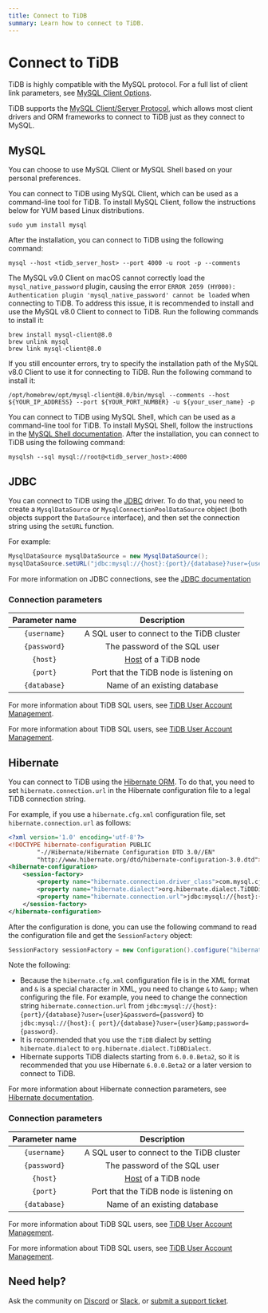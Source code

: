 ```yaml
---
title: Connect to TiDB
summary: Learn how to connect to TiDB.
---
```


# Connect to TiDB

TiDB is highly compatible with the MySQL protocol. For a full list of client link parameters, see [MySQL Client Options](https://dev.mysql.com/doc/refman/8.0/en/mysql-command-options.html).

TiDB supports the [MySQL Client/Server Protocol](https://dev.mysql.com/doc/dev/mysql-server/latest/PAGE_PROTOCOL.html), which allows most client drivers and ORM frameworks to connect to TiDB just as they connect to MySQL.

## MySQL

You can choose to use MySQL Client or MySQL Shell based on your personal preferences.

<SimpleTab>

<div label="MySQL Client">

You can connect to TiDB using MySQL Client, which can be used as a command-line tool for TiDB. To install MySQL Client, follow the instructions below for YUM based Linux distributions.

```shell
sudo yum install mysql
```

After the installation, you can connect to TiDB using the following command:

```shell
mysql --host <tidb_server_host> --port 4000 -u root -p --comments
```

The MySQL v9.0 Client on macOS cannot correctly load the `mysql_native_password` plugin, causing the error `ERROR 2059 (HY000): Authentication plugin 'mysql_native_password' cannot be loaded` when connecting to TiDB. To address this issue, it is recommended to install and use the MySQL v8.0 Client to connect to TiDB. Run the following commands to install it:

```shell
brew install mysql-client@8.0
brew unlink mysql
brew link mysql-client@8.0
```

If you still encounter errors, try to specify the installation path of the MySQL v8.0 Client to use it for connecting to TiDB. Run the following command to install it:

```shell
/opt/homebrew/opt/mysql-client@8.0/bin/mysql --comments --host ${YOUR_IP_ADDRESS} --port ${YOUR_PORT_NUMBER} -u ${your_user_name} -p
```

</div>

<div label="MySQL Shell">

You can connect to TiDB using MySQL Shell, which can be used as a command-line tool for TiDB. To install MySQL Shell, follow the instructions in the [MySQL Shell documentation](https://dev.mysql.com/doc/mysql-shell/8.0/en/mysql-shell-install.html). After the installation, you can connect to TiDB using the following command:

```shell
mysqlsh --sql mysql://root@<tidb_server_host>:4000
```

</div>

</SimpleTab>

## JDBC

You can connect to TiDB using the [JDBC](https://dev.mysql.com/doc/connector-j/en/) driver. To do that, you need to create a `MysqlDataSource` or `MysqlConnectionPoolDataSource` object (both objects support the `DataSource` interface), and then set the connection string using the `setURL` function.

For example:

```java
MysqlDataSource mysqlDataSource = new MysqlDataSource();
mysqlDataSource.setURL("jdbc:mysql://{host}:{port}/{database}?user={username}&password={password}");
```

For more information on JDBC connections, see the [JDBC documentation](https://dev.mysql.com/doc/connector-j/en/)

### Connection parameters

| Parameter name | Description |
| :---: | :----------------------------: |
| `{username}` | A SQL user to connect to the TiDB cluster |
| `{password}` | The password of the SQL user |
| `{host}` | [Host](https://en.wikipedia.org/wiki/Host_(network)) of a TiDB node |
| `{port}` | Port that the TiDB node is listening on |
| `{database}` | Name of an existing database |

<CustomContent platform="tidb">

For more information about TiDB SQL users, see [TiDB User Account Management](/user-account-management.md).

</CustomContent>

<CustomContent platform="tidb-cloud">

For more information about TiDB SQL users, see [TiDB User Account Management](https://docs.pingcap.com/tidb/stable/user-account-management).

</CustomContent>

## Hibernate

You can connect to TiDB using the [Hibernate ORM](https://hibernate.org/orm/). To do that, you need to set `hibernate.connection.url` in the Hibernate configuration file to a legal TiDB connection string.

For example, if you use a `hibernate.cfg.xml` configuration file, set `hibernate.connection.url` as follows:

```xml
<?xml version='1.0' encoding='utf-8'?>
<!DOCTYPE hibernate-configuration PUBLIC
        "-//Hibernate/Hibernate Configuration DTD 3.0//EN"
        "http://www.hibernate.org/dtd/hibernate-configuration-3.0.dtd">
<hibernate-configuration>
    <session-factory>
        <property name="hibernate.connection.driver_class">com.mysql.cj.jdbc.Driver</property>
        <property name="hibernate.dialect">org.hibernate.dialect.TiDBDialect</property>
        <property name="hibernate.connection.url">jdbc:mysql://{host}:{port}/{database}?user={user}&amp;password={password}</property>
    </session-factory>
</hibernate-configuration>
```

After the configuration is done, you can use the following command to read the configuration file and get the `SessionFactory` object:

```java
SessionFactory sessionFactory = new Configuration().configure("hibernate.cfg.xml").buildSessionFactory();
```

Note the following:

- Because the `hibernate.cfg.xml` configuration file is in the XML format and `&` is a special character in XML, you need to change `&` to `&amp;` when configuring the file. For example, you need to change the connection string `hibernate.connection.url` from `jdbc:mysql://{host}:{port}/{database}?user={user}&password={password}` to `jdbc:mysql://{host}:{ port}/{database}?user={user}&amp;password={password}`.
- It is recommended that you use the `TiDB` dialect by setting `hibernate.dialect` to `org.hibernate.dialect.TiDBDialect`.
- Hibernate supports TiDB dialects starting from `6.0.0.Beta2`, so it is recommended that you use Hibernate `6.0.0.Beta2` or a later version to connect to TiDB.

For more information about Hibernate connection parameters, see [Hibernate documentation](https://hibernate.org/orm/documentation).

### Connection parameters

| Parameter name | Description |
| :---: | :----------------------------: |
| `{username}` |  A SQL user to connect to the TiDB cluster  |
| `{password}` | The password of the SQL user |
| `{host}` | [Host](https://en.wikipedia.org/wiki/Host_(network)) of a TiDB node |
| `{port}` | Port that the TiDB node is listening on |
| `{database}` |  Name of an existing database |

<CustomContent platform="tidb">

For more information about TiDB SQL users, see [TiDB User Account Management](/user-account-management.md).

</CustomContent>

<CustomContent platform="tidb-cloud">

For more information about TiDB SQL users, see [TiDB User Account Management](https://docs.pingcap.com/tidb/stable/user-account-management).

</CustomContent>

## Need help?

Ask the community on [Discord](https://discord.gg/DQZ2dy3cuc?utm_source=doc) or [Slack](https://slack.tidb.io/invite?team=tidb-community&channel=everyone&ref=pingcap-docs), or [submit a support ticket](/support.md).
